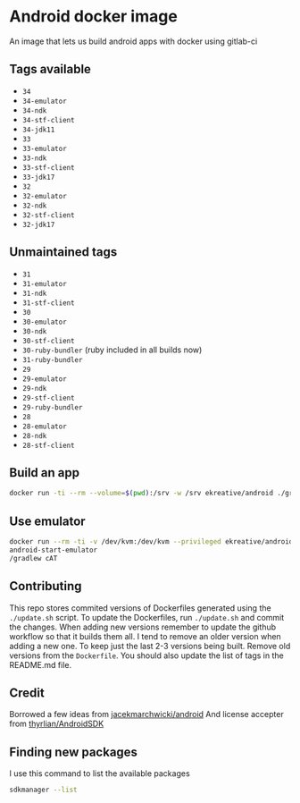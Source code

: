 # Android docker image

An image that lets us build android apps with docker using gitlab-ci

## Tags available

* `34`
* `34-emulator`
* `34-ndk`
* `34-stf-client`
* `34-jdk11`
* `33`
* `33-emulator`
* `33-ndk`
* `33-stf-client`
* `33-jdk17`
* `32`
* `32-emulator`
* `32-ndk`
* `32-stf-client`
* `32-jdk17`

## Unmaintained tags

* `31`
* `31-emulator`
* `31-ndk`
* `31-stf-client`
* `30`
* `30-emulator`
* `30-ndk`
* `30-stf-client`
* `30-ruby-bundler` (ruby included in all builds now)
* `31-ruby-bundler`
* `29`
* `29-emulator`
* `29-ndk`
* `29-stf-client`
* `29-ruby-bundler`
* `28`
* `28-emulator`
* `28-ndk`
* `28-stf-client`

## Build an app

```bash
docker run -ti --rm --volume=$(pwd):/srv -w /srv ekreative/android ./gradlew assemble
```

## Use emulator

```bash
docker run --rm -ti -v /dev/kvm:/dev/kvm --privileged ekreative/android
android-start-emulator
/gradlew cAT
```

## Contributing

This repo stores commited versions of Dockerfiles generated using the `./update.sh` script.
To update the Dockerfiles, run `./update.sh` and commit the changes.
When adding new versions remember to update the github workflow so that it builds them all.
I tend to remove an older version when adding a new one. To keep just the last 2-3 versions being built. Remove old
versions from the `Dockerfile`.
You should also update the list of tags in the README.md file.

## Credit

Borrowed a few ideas from [jacekmarchwicki/android](https://hub.docker.com/r/jacekmarchwicki/android/)
And license accepter from [thyrlian/AndroidSDK](https://github.com/thyrlian/AndroidSDK/blob/master/android-sdk/license_accepter.sh)

## Finding new packages

I use this command to list the available packages

```bash
sdkmanager --list
```
